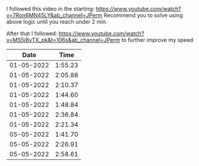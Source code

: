 I followed this video in the starting: https://www.youtube.com/watch?v=7Ron6MN45LY&ab_channel=JPerm
Recommend you to solve using above logic until you reach under 2 min.

After that I followed: https://www.youtube.com/watch?v=MS5jByTX_pk&t=106s&ab_channel=JPerm
to further improve my speed

Date | Time
-- | --
01-05-2022 | 1:55.23
01-05-2022 | 2:05.88
01-05-2022 | 2:10.37
01-05-2022 | 1:44.60
01-05-2022 | 1:48.84
01-05-2022 | 2:36.84
01-05-2022 | 2:21.34
05-05-2022 | 1:41.70
05-05-2022 | 2:26.91
05-05-2022 | 2:58.61

